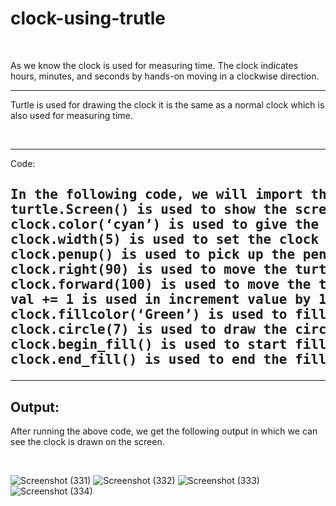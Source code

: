 # clock-using-trutle
<br>
<p>As we know the clock is used for measuring time. The clock indicates hours, minutes, and seconds by hands-on moving in a clockwise direction.</p>
<hr>
<p>Turtle is used for drawing the clock it is the same as a normal clock which is also used for measuring time.</p>
<br>
<hr>
</h2>Code:<h2>
<pre>
In the following code, we will import the turtle module from turtle import *, import turtle. The turtle() method is used to make objects.
turtle.Screen() is used to show the screen on which we draw the shapes.
clock.color(‘cyan’) is used to give the color to the clock.
clock.width(5) is used to set the clock width.
clock.penup() is used to pick up the pen.
clock.right(90) is used to move the turtle in the right direction.
clock.forward(100) is used to move the turtle in the forward direction.
val += 1 is used in increment value by 1.
clock.fillcolor(‘Green’) is used to fill the color in the clock.
clock.circle(7) is used to draw the circle with radius 7.
clock.begin_fill() is used to start filling color in the clock.
clock.end_fill() is used to end the filling color in the clock.
</pre>
  <hr>
  <h2>Output:</h2>
<p>
After running the above code, we get the following output in which we can see the clock is drawn on the screen.</p>
<br>

![Screenshot (331)](https://user-images.githubusercontent.com/92047366/183116572-9587418c-ab21-4078-9cd1-5e0647b6a606.png)
![Screenshot (332)](https://user-images.githubusercontent.com/92047366/183116610-70fccb60-bc77-49cb-874e-a408a0df1349.png)
![Screenshot (333)](https://user-images.githubusercontent.com/92047366/183116871-56fedd6d-3301-4e7f-bb3d-7cced001e5e6.png)
![Screenshot (334)](https://user-images.githubusercontent.com/92047366/183116928-e5026caf-e18e-478c-9f53-1e19b6fd9de1.png)
